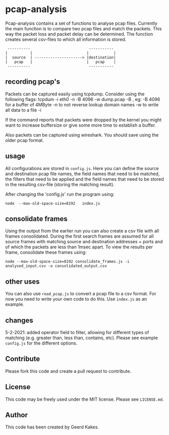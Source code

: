 # pcap-analysis

Pcap-analysis contains a set of functions to analyse pcap files. Currently the main function is 
to compare two pcap files and match the packets. This way the packet loss and packet delay can be
determined. The function creates several csv-files to which all information is stored.

     ----------                          -----------
    |          |                        |           |
    |  source  | ---------------------> |destination|
    |   pcap   |                        |   pcap    |
     ----------                          -----------

## recording pcap's

Packets can be captured easily using tcpdump. Consider using the following flags:
   tcpdum -i eth0 -n -B 4096 -w dump.pcap
     -B <buffer size>, eg: -B 4096 for a buffer of 4MByte
     -n to not reverse lookup domain names
     -w <filename> to write all data to a file
     -i <interface>
  
   If the command reports that packets were dropped by the kernel you might want to increase 
   buffersize or give some more time to establish a buffer.

Also packets can be captured using wireshark. You should save using the older pcap format.

## usage

All configurations are stored in `config.js`. Here you can define the source and destination pcap file names,
the field names that need to be matched, the filters that need to be applied and the field names that need to
be stored in the resulting csv-file (storing the matching result).

After changing the 'config.js' run the program using:
```
node  --max-old-space-size=8192   index.js
```

## consolidate frames

Using the output from the earlier run you can also create a csv file with all frames consolidated. During the first search frames are assumed for all source frames with matching source and destination addresses + ports and of which the packets are less than 1msec apart. To view the results per frame, consolidate these frames using:

```
node --max-old-space-size=8192 consolidate_frames.js -i analysed_input.csv -o consolidated_output.csv
```

## other uses

You can also use `read_pcap.js` to convert a pcap file to a csv format. For now you need to write your own code to do this.
Use `index.js` as an example.

## changes

5-2-2021: added operator field to filter, allowing for different types of matching (e.g. greater than, less than, contains, etc). Please see example `config.js` for the different options.

## Contribute

Please fork this code and create a pull request to contribute.

## License

This code may be freely used under the MIT license. Please see `LICENSE.md`.

## Author

This code has been created by Geerd Kakes. 